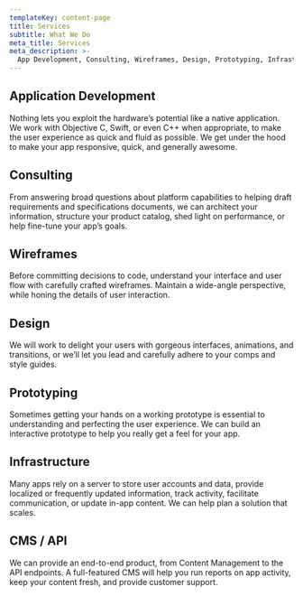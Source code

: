 ```yaml
---
templateKey: content-page
title: Services
subtitle: What We Do
meta_title: Services
meta_description: >-
  App Development, Consulting, Wireframes, Design, Prototyping, Infrastructure, Dev Ops, CMS, API
---
```


## Application Development

Nothing lets you exploit the hardware’s potential like a native application. We work with Objective C, Swift, or even C++ when appropriate, to make the user experience as quick and fluid as possible. We get under the hood to make your app responsive, quick, and generally awesome.

## Consulting

From answering broad questions about platform capabilities to helping draft requirements and specifications documents, we can architect your information, structure your product catalog, shed light on performance, or help fine-tune your app’s goals.

## Wireframes

Before committing decisions to code, understand your interface and user flow with carefully crafted wireframes. Maintain a wide-angle perspective, while honing the details of user interaction.

## Design

We will work to delight your users with gorgeous interfaces, animations, and transitions, or we’ll let you lead and carefully adhere to your comps and style guides.

## Prototyping

Sometimes getting your hands on a working prototype is essential to understanding and perfecting the user experience. We can build an interactive prototype to help you really get a feel for your app.

## Infrastructure

Many apps rely on a server to store user accounts and data, provide localized or frequently updated information, track activity, facilitate communication, or update in-app content. We can help plan a solution that scales.

## CMS / API

We can provide an end-to-end product, from Content Management to the API endpoints. A full-featured CMS will help you run reports on app activity, keep your content fresh, and provide customer support.
